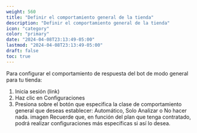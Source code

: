```yaml
---
weight: 560
title: "Definir el comportamiento general de la tienda"
description: "Definir el comportamiento general de la tienda"
icon: "category"
color: "primary"
date: "2024-04-08T23:13:49-05:00"
lastmod: "2024-04-08T23:13:49-05:00"
draft: false
toc: true
---
```

Para configurar el comportamiento de respuesta del bot de modo general para tu tienda:
1. Inicia sesión (link)
2. Haz clic en Configuraciones
3. Presiona sobre el botón que especifica la clase de comportamiento general que deseas establecer: Automático, Solo Analizar o No hacer nada.
imagen
Recuerde que, en función del plan que tenga contratado, podrá realizar configuraciones más específicas si así lo desea. 

